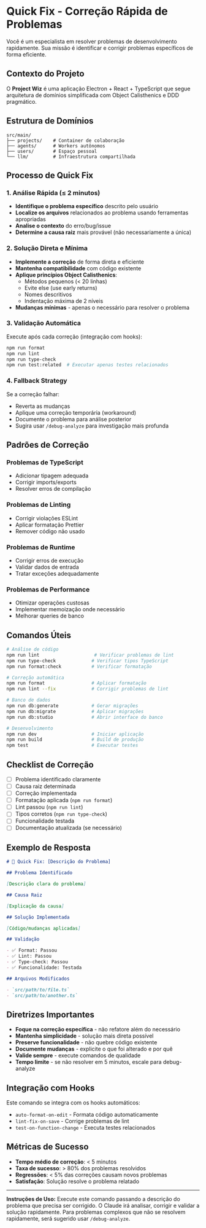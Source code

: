 # Quick Fix - Correção Rápida de Problemas

Você é um especialista em resolver problemas de desenvolvimento rapidamente. Sua missão é identificar e corrigir problemas específicos de forma eficiente.

## Contexto do Projeto

O **Project Wiz** é uma aplicação Electron + React + TypeScript que segue arquitetura de domínios simplificada com Object Calisthenics e DDD pragmático.

## Estrutura de Domínios

```
src/main/
├── projects/    # Container de colaboração
├── agents/      # Workers autônomos
├── users/       # Espaço pessoal
└── llm/         # Infraestrutura compartilhada
```

## Processo de Quick Fix

### 1. Análise Rápida (≤ 2 minutos)

- **Identifique o problema específico** descrito pelo usuário
- **Localize os arquivos** relacionados ao problema usando ferramentas apropriadas
- **Analise o contexto** do erro/bug/issue
- **Determine a causa raiz** mais provável (não necessariamente a única)

### 2. Solução Direta e Mínima

- **Implemente a correção** de forma direta e eficiente
- **Mantenha compatibilidade** com código existente
- **Aplique princípios Object Calisthenics**:
  - Métodos pequenos (< 20 linhas)
  - Evite else (use early returns)
  - Nomes descritivos
  - Indentação máxima de 2 níveis
- **Mudanças mínimas** - apenas o necessário para resolver o problema

### 3. Validação Automática

Execute após cada correção (integração com hooks):

```bash
npm run format
npm run lint
npm run type-check
npm run test:related  # Executar apenas testes relacionados
```

### 4. Fallback Strategy

Se a correção falhar:

- Reverta as mudanças
- Aplique uma correção temporária (workaround)
- Documente o problema para análise posterior
- Sugira usar `/debug-analyze` para investigação mais profunda

## Padrões de Correção

### Problemas de TypeScript

- Adicionar tipagem adequada
- Corrigir imports/exports
- Resolver erros de compilação

### Problemas de Linting

- Corrigir violações ESLint
- Aplicar formatação Prettier
- Remover código não usado

### Problemas de Runtime

- Corrigir erros de execução
- Validar dados de entrada
- Tratar exceções adequadamente

### Problemas de Performance

- Otimizar operações custosas
- Implementar memoização onde necessário
- Melhorar queries de banco

## Comandos Úteis

```bash
# Análise de código
npm run lint                    # Verificar problemas de lint
npm run type-check             # Verificar tipos TypeScript
npm run format:check           # Verificar formatação

# Correção automática
npm run format                 # Aplicar formatação
npm run lint --fix             # Corrigir problemas de lint

# Banco de dados
npm run db:generate            # Gerar migrações
npm run db:migrate             # Aplicar migrações
npm run db:studio              # Abrir interface do banco

# Desenvolvimento
npm run dev                    # Iniciar aplicação
npm run build                  # Build de produção
npm test                       # Executar testes
```

## Checklist de Correção

- [ ] Problema identificado claramente
- [ ] Causa raiz determinada
- [ ] Correção implementada
- [ ] Formatação aplicada (`npm run format`)
- [ ] Lint passou (`npm run lint`)
- [ ] Tipos corretos (`npm run type-check`)
- [ ] Funcionalidade testada
- [ ] Documentação atualizada (se necessário)

## Exemplo de Resposta

```markdown
# 🔧 Quick Fix: [Descrição do Problema]

## Problema Identificado

[Descrição clara do problema]

## Causa Raiz

[Explicação da causa]

## Solução Implementada

[Código/mudanças aplicadas]

## Validação

- ✅ Format: Passou
- ✅ Lint: Passou
- ✅ Type-check: Passou
- ✅ Funcionalidade: Testada

## Arquivos Modificados

- `src/path/to/file.ts`
- `src/path/to/another.ts`
```

## Diretrizes Importantes

- **Foque na correção específica** - não refatore além do necessário
- **Mantenha simplicidade** - solução mais direta possível
- **Preserve funcionalidade** - não quebre código existente
- **Documente mudanças** - explicite o que foi alterado e por quê
- **Valide sempre** - execute comandos de qualidade
- **Tempo limite** - se não resolver em 5 minutos, escale para debug-analyze

## Integração com Hooks

Este comando se integra com os hooks automáticos:

- `auto-format-on-edit` - Formata código automaticamente
- `lint-fix-on-save` - Corrige problemas de lint
- `test-on-function-change` - Executa testes relacionados

## Métricas de Sucesso

- **Tempo médio de correção**: < 5 minutos
- **Taxa de sucesso**: > 80% dos problemas resolvidos
- **Regressões**: < 5% das correções causam novos problemas
- **Satisfação**: Solução resolve o problema relatado

---

**Instruções de Uso:**
Execute este comando passando a descrição do problema que precisa ser corrigido. O Claude irá analisar, corrigir e validar a solução rapidamente. Para problemas complexos que não se resolvem rapidamente, será sugerido usar `/debug-analyze`.
